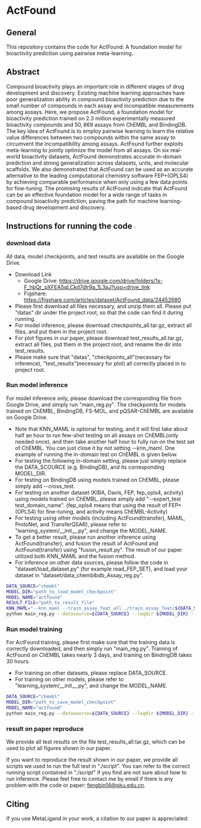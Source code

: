 # ActFound


## General
This repository contains the code for ActFound: A foundation model for bioactivity prediction using pairwise meta-learning.

## Abstract
Compound bioactivity plays an important role in different stages of drug development and discovery. Existing machine learning approaches have poor generalization ability in compound bioactivity prediction due to the small number of compounds in each assay and incompatible measurements among assays. Here, we propose ActFound, a foundation model for bioactivity prediction trained on $2.3$ million experimentally measured bioactivity compounds and $50,869$ assays from ChEMBL and BindingDB. The key idea of ActFound is to employ pairwise learning to learn the relative value differences between two compounds within the same assay to circumvent the incompatibility among assays. ActFound further exploits meta-learning to jointly optimize the model from all assays. On six real-world bioactivity datasets, ActFound demonstrates accurate in-domain prediction and strong generalization across datasets, units, and molecular scaffolds. We also demonstrated that ActFound can be used as an accurate alternative to the leading computational chemistry software FEP+(OPLS4) by achieving comparable performance when only using a few data points for fine-tuning. The promising results of ActFound indicate that ActFound can be an effective foundation model for a wide range of tasks in compound bioactivity prediction, paving the path for machine learning-based drug development and discovery.
## Instructions for running the code

### download data
All data, model checkpoints, and test results are available on the Google Drive.
- Download Link
    - Google Drive: https://drive.google.com/drive/folders/1x-F_hbQr_pXFEA5qLCkd7dIr9a_1L3aJ?usp=drive_link
    - Figshare: https://figshare.com/articles/dataset/ActFound_data/24452680
- Please first download all files necessary, and unzip them all. Please put "datas" dir under the project root, so that the code can find it during running.
- For model inference, please download checkpoints_all.tar.gz, extract all files, and put them in the project root.
- For plot figures in our paper, please download test_results_all.tar.gz, extract all files, put them in the project root, and rename the dir into test_results.
- Please make sure that "datas", "checkpoints_all"(necessary for inference), "test_results"(necessary for plot) all correctly placed in to project root.

### Run model inference
For model inference only, please download the corresponding file from Google Drive, and simply run "main_reg.py". The checkpoints for models trained on ChEMBL, BindingDB, FS-MOL, and pQSAR-ChEMBL are available on Google Drive. 
- Note that KNN_MAML is optional for testing, and it will first take about half an hour to run few-shot testing on all assays on ChEMBL(only needed once), and then take another half hour to fully run on the test set of ChEMBL. You can just close it by not setting --knn_maml. One example of running the in-domain test on ChEMBL is given below.
- For testing the following in-domain setting, please just simply replace the DATA_SCOURCE (e.g. BindingDB), and its corresponding MODEL_DIR.
- For testing on BindingDB using models trained on ChEMBL, please simply add --cross_test.
- For testing on another dataset (KIBA, Davis, FEP, fep_opls4, activity) using models trained on ChEMBL, please simply add "--expert_test test_domain_name". (fep_opls4 means that using the result of FEP+(OPLS4) for fine-tuning, and activity means ChEMBL-Activity)
- For testing using other models (including ActFound(transfer), MAML, ProtoNet, and TransferQSAR), please refer to "learning_system/\_\_init__.py", and change the MODEL_NAME.
- To get a better result, please run another inference using ActFound(transfer), and fusion the result of ActFound and ActFound(transfer) using "fusion_result.py". The result of our paper utilized both KNN_MAML and the fusion method.
- For inference on other data sources, please follow the code in "dataset/load_dataset.py" (for example read_FEP_SET), and load your dataset in "dataset/data_chemblbdb_Assay_reg.py".
```bash
DATA_SOURCE="chembl"
MODEL_DIR="path_to_load_model_checkpoint"
MODEL_NAME="actfound"
RESULT_FILE="path_to_result_file"
KNN_MAML="--knn_maml --train_assay_feat_all ./train_assay_feat/${DATA_SOURCE}/feat.npy --train_assay_idxes ./train_assay_feat/${DATA_SOURCE}/index.pkl"
python main_reg.py --datasource=${DATA_SOURCE} --logdir ${MODEL_DIR} --model_name ${MODEL_NAME} --test_write_file ${RESULT_FILE} --test_sup_num 16 --test_repeat_num 10 --train 0 --test_epoch -1 ${KNN_MAML}
```

### Run model training
For ActFound training, please first make sure that the training data is correctly downloaded, and then simply run "main_reg.py". Training of ActFound on ChEMBL takes nearly 3 days, and training on BindingDB takes 30 hours.
- For training on other datasets, please replace DATA_SOURCE. 
- For training on other models, please refer to "learning_system/\_\_init__.py", and change the MODEL_NAME.

```bash
DATA_SOURCE="chembl"
MODEL_DIR="path_to_save_model_checkpoint"
MODEL_NAME="actfound"
python main_reg.py --datasource=${DATA_SOURCE} --logdir ${MODEL_DIR} --model_name ${MODEL_NAME} --test_write_file ${RESULT_FILE} --test_sup_num 16 --test_repeat_num 2 
```

### result on paper reproduce
We provide all test results on the file test_results_all.tar.gz, which can be used to plot all figures shown in our paper.

If you want to reproduce the result shown in our paper, we provide all scripts we used to run the full test in "./script". You can refer to the correct running script contained in "./script" if you find are not sure about how to run inference. Please feel free to contact me by email if there is any problem with the code or paper: fengbin14@pku.edu.cn.

## Citing
If you use MetaLigand in your work, a citation to our paper is appreciated:
